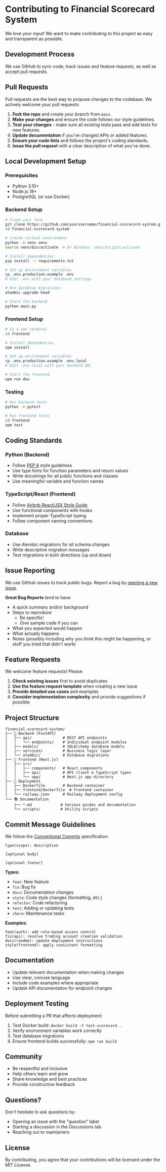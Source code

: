# Contributing to Financial Scorecard System

We love your input! We want to make contributing to this project as easy and transparent as possible.

## Development Process

We use GitHub to sync code, track issues and feature requests, as well as accept pull requests.

## Pull Requests

Pull requests are the best way to propose changes to the codebase. We actively welcome your pull requests:

1. **Fork the repo** and create your branch from `main`.
2. **Make your changes** and ensure the code follows our style guidelines.
3. **Test your changes** - make sure all existing tests pass and add tests for new features.
4. **Update documentation** if you've changed APIs or added features.
5. **Ensure your code lints** and follows the project's coding standards.
6. **Issue the pull request** with a clear description of what you've done.

## Local Development Setup

### Prerequisites
- Python 3.10+
- Node.js 18+
- PostgreSQL (or use Docker)

### Backend Setup
```bash
# Clone your fork
git clone https://github.com/yourusername/financial-scorecard-system.git
cd financial-scorecard-system

# Create virtual environment
python -m venv venv
source venv/bin/activate  # On Windows: venv\Scripts\activate

# Install dependencies
pip install -r requirements.txt

# Set up environment variables
cp .env.production.example .env
# Edit .env with your database settings

# Run database migrations
alembic upgrade head

# Start the backend
python main.py
```

### Frontend Setup
```bash
# In a new terminal
cd frontend

# Install dependencies
npm install

# Set up environment variables
cp .env.production.example .env.local
# Edit .env.local with your backend URL

# Start the frontend
npm run dev
```

### Testing
```bash
# Run backend tests
python -m pytest

# Run frontend tests
cd frontend
npm test
```

## Coding Standards

### Python (Backend)
- Follow [PEP 8](https://pep8.org/) style guidelines
- Use type hints for function parameters and return values
- Write docstrings for all public functions and classes
- Use meaningful variable and function names

### TypeScript/React (Frontend)
- Follow [Airbnb React/JSX Style Guide](https://github.com/airbnb/javascript/tree/master/react)
- Use functional components with hooks
- Implement proper TypeScript typing
- Follow component naming conventions

### Database
- Use Alembic migrations for all schema changes
- Write descriptive migration messages
- Test migrations in both directions (up and down)

## Issue Reporting

We use GitHub issues to track public bugs. Report a bug by [opening a new issue](https://github.com/3bsolutionsltd/financial-scorecard-system/issues).

**Great Bug Reports** tend to have:

- A quick summary and/or background
- Steps to reproduce
  - Be specific!
  - Give sample code if you can
- What you expected would happen
- What actually happens
- Notes (possibly including why you think this might be happening, or stuff you tried that didn't work)

## Feature Requests

We welcome feature requests! Please:

1. **Check existing issues** first to avoid duplicates
2. **Use the feature request template** when creating a new issue
3. **Provide detailed use cases** and examples
4. **Consider implementation complexity** and provide suggestions if possible

## Project Structure

```
financial-scorecard-system/
├── 🔧 Backend (FastAPI)
│   ├── api/              # REST API endpoints
│   │   └── endpoints/    # Individual endpoint modules
│   ├── models/           # SQLAlchemy database models
│   ├── services/         # Business logic layer
│   └── alembic/          # Database migrations
├── 🎨 Frontend (Next.js)
│   ├── src/
│   │   ├── components/   # React components
│   │   ├── api/          # API client & TypeScript types
│   │   └── app/          # Next.js app directory
├── 🐳 Deployment
│   ├── Dockerfile        # Backend container
│   ├── frontend/Dockerfile  # Frontend container
│   └── railway.json      # Railway deployment config
└── 📚 Documentation
    ├── *.md             # Various guides and documentation
    └── scripts/         # Utility scripts
```

## Commit Message Guidelines

We follow the [Conventional Commits](https://www.conventionalcommits.org/) specification:

```
type(scope): description

[optional body]

[optional footer]
```

**Types:**
- `feat`: New feature
- `fix`: Bug fix
- `docs`: Documentation changes
- `style`: Code style changes (formatting, etc.)
- `refactor`: Code refactoring
- `test`: Adding or updating tests
- `chore`: Maintenance tasks

**Examples:**
```
feat(auth): add role-based access control
fix(api): resolve trading account creation validation
docs(readme): update deployment instructions
style(frontend): apply consistent formatting
```

## Documentation

- Update relevant documentation when making changes
- Use clear, concise language
- Include code examples where appropriate
- Update API documentation for endpoint changes

## Deployment Testing

Before submitting a PR that affects deployment:

1. Test Docker build: `docker build -t test-scorecard .`
2. Verify environment variables work correctly
3. Test database migrations
4. Ensure frontend builds successfully: `npm run build`

## Community

- Be respectful and inclusive
- Help others learn and grow
- Share knowledge and best practices
- Provide constructive feedback

## Questions?

Don't hesitate to ask questions by:
- Opening an issue with the "question" label
- Starting a discussion in the Discussions tab
- Reaching out to maintainers

## License

By contributing, you agree that your contributions will be licensed under the MIT License.